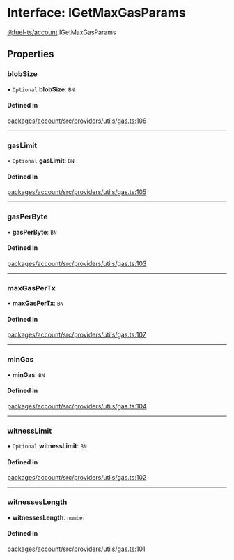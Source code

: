 # Interface: IGetMaxGasParams

[@fuel-ts/account](/api/Account/index.md).IGetMaxGasParams

## Properties

### blobSize

• `Optional` **blobSize**: `BN`

#### Defined in

[packages/account/src/providers/utils/gas.ts:106](https://github.com/FuelLabs/fuels-ts/blob/445f0f888f28026e859fb676e7a803be367fd58d/packages/account/src/providers/utils/gas.ts#L106)

___

### gasLimit

• `Optional` **gasLimit**: `BN`

#### Defined in

[packages/account/src/providers/utils/gas.ts:105](https://github.com/FuelLabs/fuels-ts/blob/445f0f888f28026e859fb676e7a803be367fd58d/packages/account/src/providers/utils/gas.ts#L105)

___

### gasPerByte

• **gasPerByte**: `BN`

#### Defined in

[packages/account/src/providers/utils/gas.ts:103](https://github.com/FuelLabs/fuels-ts/blob/445f0f888f28026e859fb676e7a803be367fd58d/packages/account/src/providers/utils/gas.ts#L103)

___

### maxGasPerTx

• **maxGasPerTx**: `BN`

#### Defined in

[packages/account/src/providers/utils/gas.ts:107](https://github.com/FuelLabs/fuels-ts/blob/445f0f888f28026e859fb676e7a803be367fd58d/packages/account/src/providers/utils/gas.ts#L107)

___

### minGas

• **minGas**: `BN`

#### Defined in

[packages/account/src/providers/utils/gas.ts:104](https://github.com/FuelLabs/fuels-ts/blob/445f0f888f28026e859fb676e7a803be367fd58d/packages/account/src/providers/utils/gas.ts#L104)

___

### witnessLimit

• `Optional` **witnessLimit**: `BN`

#### Defined in

[packages/account/src/providers/utils/gas.ts:102](https://github.com/FuelLabs/fuels-ts/blob/445f0f888f28026e859fb676e7a803be367fd58d/packages/account/src/providers/utils/gas.ts#L102)

___

### witnessesLength

• **witnessesLength**: `number`

#### Defined in

[packages/account/src/providers/utils/gas.ts:101](https://github.com/FuelLabs/fuels-ts/blob/445f0f888f28026e859fb676e7a803be367fd58d/packages/account/src/providers/utils/gas.ts#L101)
